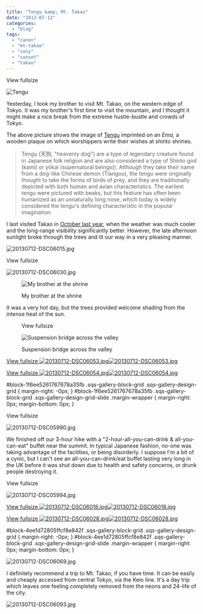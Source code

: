 ```yaml
---
title: "Tengu &amp; Mt. Takao"
date: "2013-07-13"
categories: 
  - "blog"
tags: 
  - "canon"
  - "mt-takao"
  - "sony"
  - "sunset"
  - "takao"
---
```


View fullsize

![Tengu](/assets/images/5bb2f-20130712-dsc06016.jpg)

Yesterday, I took my brother to visit Mt. Takao, on the western edge of Tokyo. It was my brother's first time to visit the mountain, and I thought it might make a nice break from the extreme hustle-bustle and crowds of Tokyo.

The above picture shows the image of [Tengu](http://en.wikipedia.org/wiki/Tengu) imprinted on an _Ema,_ a wooden plaque on which worshippers write their wishes at shinto shrines.

> Tengu (天狗, "heavenly dog") are a type of legendary creature found in Japanese folk religion and are also considered a type of Shinto god (kami) or yōkai (supernatural beings)). Although they take their name from a dog-like Chinese demon (Tiangou), the tengu were originally thought to take the forms of birds of prey, and they are traditionally depicted with both human and avian characteristics. The earliest tengu were pictured with beaks, but this feature has often been humanized as an unnaturally long nose, which today is widely considered the tengu's defining characteristic in the popular imagination.

I last visited Takao in [October last year](http://www.martinirwinphotography.com/myblog/2012/10/01/mt-takao/), when the weather was much cooler and the long-range visibility significantly better. However, the late afternoon sunlight broke through the trees and lit our way in a very pleasing manner.

![20130712-DSC06015.jpg](/assets/images/251bb-20130712-dsc06015.jpg)

View fullsize

![20130712-DSC06030.jpg](/assets/images/eff4f-20130712-dsc06030.jpg)

<figure>

![My brother at the shrine](/assets/images/8b73e-20130712-dsc06032.jpg)

<figcaption>



My brother at the shrine





</figcaption>



</figure>

It was a very hot day, but the trees provided welcome shading from the intense heat of the sun. 

<figure>

View fullsize

![Suspension bridge across the valley](/assets/images/9a789-20130712-dsc06068.jpg)

<figcaption>



Suspension bridge across the valley





</figcaption>



</figure>

[View fullsize ![20130712-DSC06053.jpg](/assets/images/157c0-20130712-dsc06053.jpg)![20130712-DSC06053.jpg](/assets/images/157c0-20130712-dsc06053.jpg)](https://exportforscript.wordpress.com/wp-content/uploads/2013/07/157c0-20130712-dsc06053.jpg) 

[View fullsize ![20130712-DSC06054.jpg](/assets/images/bb165-20130712-dsc06054.jpg)![20130712-DSC06054.jpg](/assets/images/bb165-20130712-dsc06054.jpg)](https://exportforscript.wordpress.com/wp-content/uploads/2013/07/bb165-20130712-dsc06054.jpg) 

#block-1f6ee5261767678a35fb .sqs-gallery-block-grid .sqs-gallery-design-grid { margin-right: -0px; } #block-1f6ee5261767678a35fb .sqs-gallery-block-grid .sqs-gallery-design-grid-slide .margin-wrapper { margin-right: 0px; margin-bottom: 0px; }

View fullsize

![20130712-DSC05990.jpg](/assets/images/33ac9-20130712-dsc05990.jpg)

We finished off our 3-hour hike with a "2-hour-all-you-can-drink & all-you-can-eat" buffet near the summit. In typical Japanese fashion, no-one was taking advantage of the facilities, or being disorderly. I suppose I'm a bit of a cynic, but I can't see an all-you-can-drink/eat buffet lasting very long in the UK before it was shut down due to health and safety concerns, or drunk people destroying it. 

View fullsize

![20130712-DSC05994.jpg](/assets/images/6de01-20130712-dsc05994.jpg)

[View fullsize ![20130712-DSC06018.jpg](/assets/images/15128-20130712-dsc06018.jpg)![20130712-DSC06018.jpg](/assets/images/15128-20130712-dsc06018.jpg)](https://exportforscript.wordpress.com/wp-content/uploads/2013/07/15128-20130712-dsc06018.jpg) 

[View fullsize ![20130712-DSC06028.jpg](/assets/images/f21b3-20130712-dsc06028.jpg)![20130712-DSC06028.jpg](/assets/images/f21b3-20130712-dsc06028.jpg)](https://exportforscript.wordpress.com/wp-content/uploads/2013/07/f21b3-20130712-dsc06028.jpg) 

#block-4ee1d72805ffcf8e842f .sqs-gallery-block-grid .sqs-gallery-design-grid { margin-right: -0px; } #block-4ee1d72805ffcf8e842f .sqs-gallery-block-grid .sqs-gallery-design-grid-slide .margin-wrapper { margin-right: 0px; margin-bottom: 0px; }

![20130712-DSC06069.jpg](/assets/images/ecc92-20130712-dsc06069.jpg)

I definitely recommend a trip to Mt. Takao, if you have time. It can be easily and cheaply accessed from central Tokyo, via the Keio line. It's a day trip which leaves one feeling completely removed from the neons and 24-life of the city.

![20130712-DSC06093.jpg](/assets/images/0090b-20130712-dsc06093.jpg)
